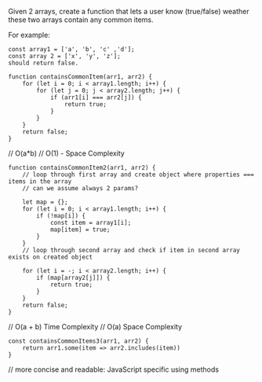 Given 2 arrays, create a function that lets a user know (true/false) weather these two arrays contain any common items.

For example: 
```
const array1 = ['a', 'b', 'c' ,'d'];
const array 2 = ['x', 'y', 'z'];
should return false.
```

```
function containsCommonItem(arr1, arr2) {
    for (let i = 0; i < array1.length; i++) {
        for (let j = 0; j < array2.length; j++) {
            if (arr1[i] === arr2[j]) {
                return true;
            }
        }
    }
    return false;
}
```
// O(a*b)
// O(1) - Space Complexity

```
function containsCommonItem2(arr1, arr2) {
    // loop through first array and create object where properties === items in the array 
    // can we assume always 2 params?

    let map = {};
    for (let i = 0; i < array1.length; i++) {
        if (!map[i]) {
            const item = array1[i];
            map[item] = true;
        }
    }
    // loop through second array and check if item in second array exists on created object

    for (let i = -; i < array2.length; i++) {
        if (map[array2[j]]) {
            return true;
        }
    }
    return false;
}
```
// O(a + b) Time Complexity
// O(a) Space Complexity

```
const containsCommonItems3(arr1, arr2) {
    return arr1.some(item => arr2.includes(item))
}
```
// more concise and readable: JavaScript specific using methods
